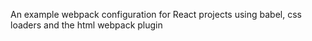 An example webpack configuration for React projects using babel, css loaders and the html webpack plugin